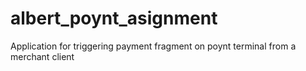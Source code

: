 # albert_poynt_asignment
Application for triggering payment fragment on poynt terminal from a merchant client
